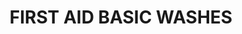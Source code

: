 ---
title: "FIRST AID BASIC WASHES"
price: "TBA"
desc: "Opis nije dostupan"
img_path: "/assets/img/A.MIG-7447.jpg"
brand: AMMO
available: true
cat: "weathering"
subcat: "WEATHERING SETS"
subsubcat: "SS"
---